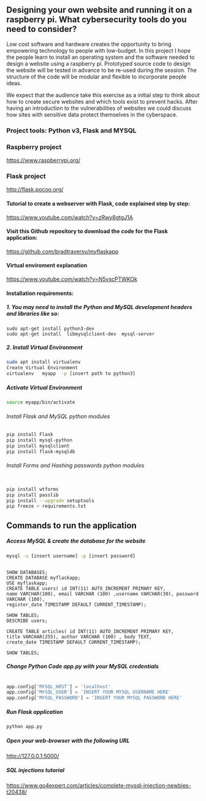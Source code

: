 ## Designing your own website and running it on a raspberry pi. What cybersecurity tools do you need to consider?
Low cost software and hardware creates the opportunity to bring empowering technology to people with low-budget. In this project I hope the people  learn to install an operating system and the software needed to design a website using a raspberry pi. Prototyped source code to design the website will be tested in advance to be re-used during the session. The structure of the code will be modular and flexible to incorporate people ideas.

We expect that the audience take this exercise as a initial step to think about how to create secure websites and which tools exist to prevent hacks.  After having an introduction to the vulnerabilities of  websites we could discuss how sites with sensitive data protect themselves in the cyberspace.

### Project tools: Python v3, Flask and MYSQL


### Raspberry project 
https://www.raspberrypi.org/

### Flask project 
http://flask.pocoo.org/

#### Tutorial to create a webserver with Flask, code explained step by step: 
https://www.youtube.com/watch?v=zRwy8gtgJ1A

#### Visit this Github repository to download the code for the Flask application: 
https://github.com/bradtraversy/myflaskapp

#### Virtual enviroment explanation 
https://www.youtube.com/watch?v=N5vscPTWKOk

#### Installation requirements:

##### 1. You may need to install the Python and MySQL development headers and libraries like so: 

``` console
sudo apt-get install python3-dev 
sudo apt-get install  libmysqlclient-dev  mysql-server 
```

##### 2. Install Virtual Environment 
```sh
sudo apt install virtualenv 
Create Virtual Environment 
virtualenv   myapp  -p [insert path to python3] 
```

##### Activate Virtual Environment 

```sh
source myapp/bin/activate
```

###### Install Flask and MySQL python modules 

```sh
pip install Flask 
pip install mysql-python 
pip install mysqlclient 
pip install flask-mysqldb

```

###### Install Forms and Hashing passwords python modules 

```sh

pip install wtforms 
pip install passlib 
pip install --upgrade setuptools 
pip freeze > requirements.txt

```

## Commands to run the application

##### Access MySQL & create the database for the website 

```sh
mysql -u [insert username] -p [insert password]
```

```mysql

SHOW DATABASES;
CREATE DATABASE myflaskapp;
USE myflaskapp;
CREATE TABLE users( id INT(11) AUTO_INCREMENT PRIMARY KEY,
name VARCHAR(100), email VARCHAR (100) ,username VARCHAR(30), password VARCHAR (100),
register_date TIMESTAMP DEFAULT CURRENT_TIMESTAMP);

SHOW TABLES;
DESCRIBE users;

CREATE TABLE articles( id INT(11) AUTO_INCREMENT PRIMARY KEY,
title VARCHAR(255), author VARCHAR (100) , body TEXT,
create_date TIMESTAMP DEFAULT CURRENT_TIMESTAMP);

SHOW TABLES;

```

##### Change Python Code app.py with your MySQL credentials

```python

app.config['MYSQL_HOST'] = 'localhost' 
app.config['MYSQL_USER'] = 'INSERT YOUR MYSQL USERNAME HERE' 
app.config['MYSQL_PASSWORD'] = 'INSERT YOUR MYSQL PASSWORD HERE'

```

##### Run Flask application 

```sh
python app.py 

```

##### Open your web-browser with the following URL
 http://127.0.0.1:5000/ 

##### SQL injections tutorial 
https://www.go4expert.com/articles/complete-mysql-injection-newbies-t20438/




